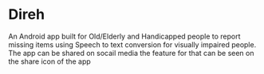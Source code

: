 # Direh
An Android app built for Old/Elderly and Handicapped people to report missing items using Speech to text conversion for visually impaired people.
The app can be shared on socail media the feature for that can be seen on the share icon of the app
